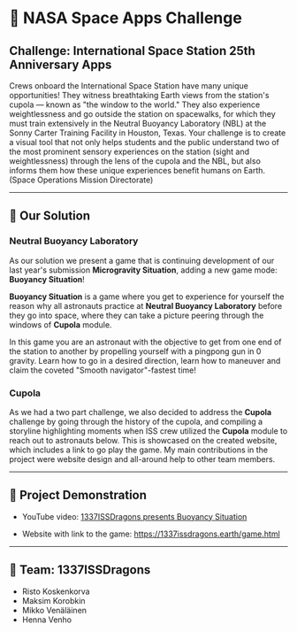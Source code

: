 # 🚀 NASA Space Apps Challenge

## Challenge: International Space Station 25th Anniversary Apps

Crews onboard the International Space Station have many unique opportunities! They witness breathtaking Earth views from the station's cupola — known as "the window to the world." ​​They also experience weightlessness and go outside the station on spacewalks, for which they must train extensively in the Neutral Buoyancy Laboratory (NBL) at the Sonny Carter Training Facility in Houston, Texas. Your challenge is to create a visual tool that not only helps students and the public understand two of the most prominent sensory experiences on the station (sight and weightlessness) through the lens of the cupola and the NBL, but also informs them how these unique experiences benefit humans on Earth. (Space Operations Mission Directorate)

---

## 🔦 Our Solution

### Neutral Buoyancy Laboratory

As our solution we present a game that is continuing development of our last year's submission **Microgravity Situation**, adding a new game mode: **Buoyancy Situation**!

**Buoyancy Situation** is a game where you get to experience for yourself the reason why all astronauts practice at **Neutral Buoyancy Laboratory** before they go into space, where they can take a picture peering through the windows of **Cupola** module.

In this game you are an astronaut with the objective to get from one end of the station to another by propelling yourself with a pingpong gun in 0 gravity. Learn how to go in a desired direction, learn how to maneuver and claim the coveted "Smooth navigator"-fastest time!

### Cupola

As we had a two part challenge, we also decided to address the **Cupola** challenge by going through the history of the cupola, and compiling a storyline highlighting moments when ISS crew utilized the **Cupola** module to reach out to astronauts below. This is showcased on the created website, which includes a link to go play the game. My main contributions in the project were website design and all-around help to other team members.

---

## 👾 Project Demonstration

- YouTube video: <a href="https://youtu.be/-fh3i7CEMRM">1337ISSDragons presents Buoyancy Situation</a>

- Website with link to the game: <a href="https://1337issdragons.earth/game.html">https://1337issdragons.earth/game.html</a>

---

## 💪 Team: 1337ISSDragons

- Risto Koskenkorva
- Maksim Korobkin
- Mikko Venäläinen
- Henna Venho
